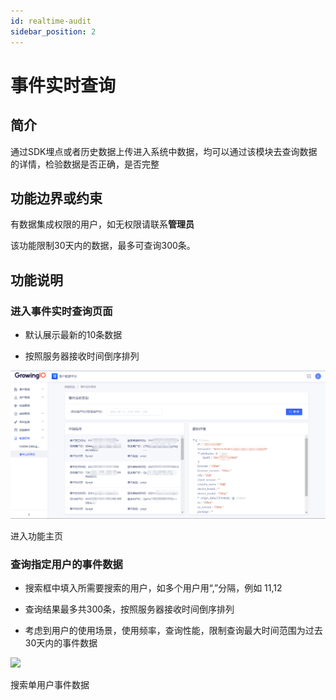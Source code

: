 ```yaml
---
id: realtime-audit
sidebar_position: 2
---
```


# 事件实时查询

## 简介[](#jian-jie)

通过SDK埋点或者历史数据上传进入系统中数据，均可以通过该模块去查询数据的详情，检验数据是否正确，是否完整


## 功能边界或约束[](#gong-neng-bian-jie-huo-yue-shu)

有数据集成权限的用户，如无权限请联系**管理员**

该功能限制30天内的数据，最多可查询300条。


## 功能说明[](#gong-neng-shuo-ming)

### 进入事件实时查询页面[](#jin-ru-shi-jian-shi-shi-cha-xun-ye-mian)

* 默认展示最新的10条数据
    
* 按照服务器接收时间倒序排列
    
![picture 1](/img/2f5ed854101be67809b65209201a77d0769a3ca1064c236bd2d3dfad98146907_pic_1654495289820_2022-06-06.png)  

进入功能主页


### 查询指定用户的事件数据[](#cha-xun-zhi-ding-yong-hu-de-shi-jian-shu-ju)

* 搜索框中填入所需要搜索的用户，如多个用户用“,”分隔，例如 11,12
    
* 查询结果最多共300条，按照服务器接收时间倒序排列
    
* 考虑到用户的使用场景，使用频率，查询性能，限制查询最大时间范围为过去30天内的事件数据

![](/img/assets-M2qbZInaXgdm8kkNosp-MhXAgZa1AJ0HVQQFrj1-MhXBLoxrzk4kCYlG57bimage.png)

搜索单用户事件数据
